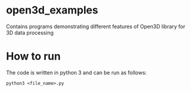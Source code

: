 # open3d_examples
Contains programs demonstrating different features of Open3D library for 3D data processing

# How to run
The code is written in python 3 and can be run as follows:
```
python3 <file_name>.py
```
